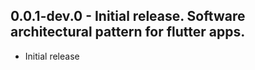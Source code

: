 ## 0.0.1-dev.0 - Initial release. Software architectural pattern for flutter apps.

* Initial release